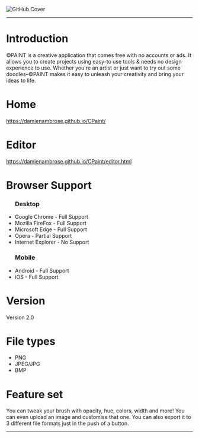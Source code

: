 ![GitHub Cover](https://user-images.githubusercontent.com/73695967/121904995-4e99b380-cd47-11eb-8429-01ffa7d1e548.png)
<hr>
<h1>Introduction</h1>
<p>©PAINT is a creative application that comes free with no accounts or ads. It allows you to create projects using easy-to use tools & needs no design experience to use. Whether you're an artist or just want to try out some doodles–©PAINT makes it easy to unleash your creativity and bring your ideas to life.</p>
<h1>Home</h1>
<a href="https://damienambrose.github.io/CPaint/">https://damienambrose.github.io/CPaint/</a>
<h1>Editor</h1>
<a href="https://damienambrose.github.io/CPaint/editor.html">https://damienambrose.github.io/CPaint/editor.html</a>
<h1>Browser Support</h1>
<ul>
  <h3>Desktop</h4>
  <li>Google Chrome - Full Support</li>
  <li>Mozilla FireFox - Full Support</li>
  <li>Microsoft Edge - Full Support</li>
  <li>Opera - Partial Support</li>
  <li>Internet Explorer - No Support</li>
  <h3>Mobile</h4>
  <li>Android - Full Support</li>
  <li>iOS - Full Support</li>
</ul>
<h1>Version</h1>
<p>Version 2.0</p>
<h1>File types</h1>
<ul>
  <li>PNG</li>
  <li>JPEG/JPG</li>
  <li>BMP</li>
</ul>
<h1>Feature set</h1>
<p>You can tweak your brush with opacity, hue, colors, width and more! You can even upload an image and customise that one. You can also export it to 3 different file formats just in the push of a button.</p>
<hr>
